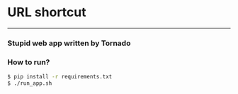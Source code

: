 # URL shortcut
---


### Stupid web app written by Tornado

### How to run?

```bash
$ pip install -r requirements.txt
$ ./run_app.sh
```
